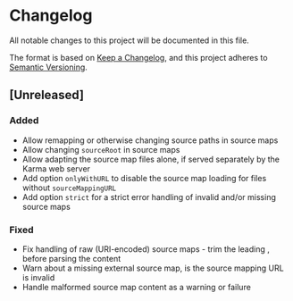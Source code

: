 # Changelog

All notable changes to this project will be documented in this file.

The format is based on [Keep a Changelog](https://keepachangelog.com/en/1.0.0/),
and this project adheres to [Semantic Versioning](https://semver.org/spec/v2.0.0.html).

## [Unreleased]

### Added

- Allow remapping or otherwise changing source paths in source maps
- Allow changing `sourceRoot` in source maps
- Allow adapting the source map files alone, if served separately by the Karma web server
- Add option `onlyWithURL` to disable the source map loading for files without `sourceMappingURL`
- Add option `strict` for a strict error handling of invalid and/or missing source maps

### Fixed

- Fix handling of raw (URI-encoded) source maps - trim the leading , before parsing the content
- Warn about a missing external source map, is the source mapping URL is invalid
- Handle malformed source map content as a warning or failure
